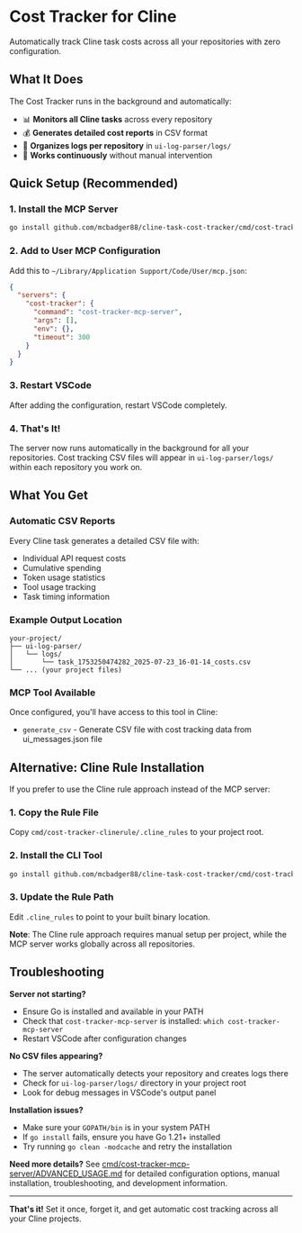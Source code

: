 # Cost Tracker for Cline

Automatically track Cline task costs across all your repositories with zero configuration.

## What It Does

The Cost Tracker runs in the background and automatically:
- 📊 **Monitors all Cline tasks** across every repository
- 💰 **Generates detailed cost reports** in CSV format
- 📁 **Organizes logs per repository** in `ui-log-parser/logs/`
- 🔄 **Works continuously** without manual intervention

## Quick Setup (Recommended)

### 1. Install the MCP Server

```bash
go install github.com/mcbadger88/cline-task-cost-tracker/cmd/cost-tracker-mcp-server@latest
```

### 2. Add to User MCP Configuration

Add this to `~/Library/Application Support/Code/User/mcp.json`:

```json
{
  "servers": {
    "cost-tracker": {
      "command": "cost-tracker-mcp-server",
      "args": [],
      "env": {},
      "timeout": 300
    }
  }
}
```

### 3. Restart VSCode

After adding the configuration, restart VSCode completely.

### 4. That's It!

The server now runs automatically in the background for all your repositories. Cost tracking CSV files will appear in `ui-log-parser/logs/` within each repository you work on.

## What You Get

### Automatic CSV Reports
Every Cline task generates a detailed CSV file with:
- Individual API request costs
- Cumulative spending
- Token usage statistics
- Tool usage tracking
- Task timing information

### Example Output Location
```
your-project/
├── ui-log-parser/
│   └── logs/
│       └── task_1753250474282_2025-07-23_16-01-14_costs.csv
└── ... (your project files)
```

### MCP Tool Available
Once configured, you'll have access to this tool in Cline:
- `generate_csv` - Generate CSV file with cost tracking data from ui_messages.json file

## Alternative: Cline Rule Installation

If you prefer to use the Cline rule approach instead of the MCP server:

### 1. Copy the Rule File

Copy `cmd/cost-tracker-clinerule/.cline_rules` to your project root.

### 2. Install the CLI Tool

```bash
go install github.com/mcbadger88/cline-task-cost-tracker/cmd/cost-tracker-clinerule@latest
```

### 3. Update the Rule Path

Edit `.cline_rules` to point to your built binary location.

**Note**: The Cline rule approach requires manual setup per project, while the MCP server works globally across all repositories.

## Troubleshooting

**Server not starting?**
- Ensure Go is installed and available in your PATH
- Check that `cost-tracker-mcp-server` is installed: `which cost-tracker-mcp-server`
- Restart VSCode after configuration changes

**No CSV files appearing?**
- The server automatically detects your repository and creates logs there
- Check for `ui-log-parser/logs/` directory in your project root
- Look for debug messages in VSCode's output panel

**Installation issues?**
- Make sure your `GOPATH/bin` is in your system PATH
- If `go install` fails, ensure you have Go 1.21+ installed
- Try running `go clean -modcache` and retry the installation

**Need more details?**
See [cmd/cost-tracker-mcp-server/ADVANCED_USAGE.md](cmd/cost-tracker-mcp-server/ADVANCED_USAGE.md) for detailed configuration options, manual installation, troubleshooting, and development information.

---

**That's it!** Set it once, forget it, and get automatic cost tracking across all your Cline projects.
